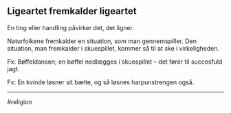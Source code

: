## Ligeartet fremkalder ligeartet

En ting eller handling påvirker det, det ligner.

Naturfolkene fremkalder en situation, som man gennemspiller. Den situation, man fremkalder i skuespillet, kommer så til at ske i virkeligheden.

Fx: Bøffeldansen; en bøffel nedlægges i skuespillet – det fører til succesfuld jagt.

Fx: En kvinde løsner sit bælte, og så løsnes harpunstrengen også.

---
#religion 